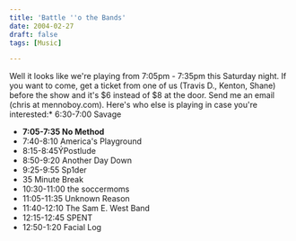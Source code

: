 ```yaml
---
title: 'Battle ''o the Bands'
date: 2004-02-27
draft: false
tags: [Music]

---
```


Well it looks like we're playing from 7:05pm - 7:35pm this Saturday night. If you want to come, get a ticket from one of us (Travis D., Kenton, Shane) before the show and it's $6 instead of $8 at the door. Send me an email (chris at mennoboy.com). Here's who else is playing in case you're interested:*   6:30-7:00 Savage
*   **7:05-7:35 No Method**
*   7:40-8:10 America's Playground
*   8:15-8:45ÝPostlude
*   8:50-9:20 Another Day Down
*   9:25-9:55 Sp1der
*   35 Minute Break
*   10:30-11:00 the soccermoms
*   11:05-11:35 Unknown Reason
*   11:40-12:10 The Sam E. West Band
*   12:15-12:45 SPENT
*   12:50-1:20 Facial Log